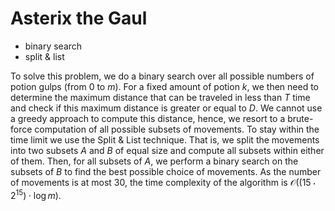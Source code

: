 # Asterix the Gaul

* binary search
* split & list

To solve this problem, we do a binary search over all possible numbers of potion gulps (from $0$ to $m$). For a fixed amount of potion $k$, we then need to determine the maximum distance that can be traveled in less than $T$ time and check if this maximum distance is greater or equal to $D$. We cannot use a greedy approach to compute this distance, hence, we resort to a brute-force computation of all possible subsets of movements. To stay within the time limit we use the Split & List technique. That is, we split the movements into two subsets $A$ and $B$ of equal size and compute all subsets within either of them. Then, for all subsets of $A$, we perform a binary search on the subsets of $B$ to find the best possible choice of movements. As the number of movements is at most $30$, the time complexity of the algorithm is $\mathcal{O}((15 \cdot 2^{15}) \cdot \log m)$.
